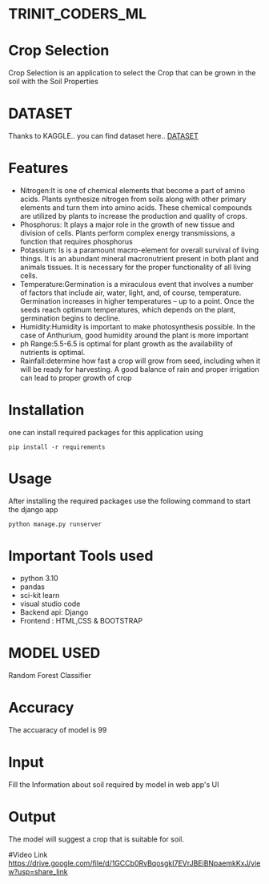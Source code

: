 # TRINIT_CODERS_ML
# Crop Selection
Crop Selection is an application to select the Crop that can be grown in the soil with the Soil Properties

# DATASET
Thanks to KAGGLE.. you can find dataset here.. [DATASET](https://www.kaggle.com/datasets/78c7595cbf5a98a8cc488e5b9f6911f216680e5a221e6704ba7be4d7ef42c753?resource=download)

# Features
- Nitrogen:It is one of chemical elements that become a part of amino acids. Plants synthesize nitrogen from soils along with other primary elements and turn them into amino acids. These chemical compounds are utilized by plants to increase the production and quality of crops.
- Phosphorus: It plays a major role in the growth of new tissue and division of cells. Plants perform complex energy transmissions, a function that requires phosphorus
- Potassium: Is is a paramount macro-element for overall survival of living things. It is an abundant mineral macronutrient present in both plant and animals tissues. It is necessary for the proper functionality of all living cells.
- Temperature:Germination is a miraculous event that involves a number of factors that include air, water, light, and, of course, temperature. Germination increases in higher temperatures – up to a point. Once the seeds reach optimum temperatures, which depends on the plant, germination begins to decline.
- Humidity:Humidity is important to make photosynthesis possible. In the case of Anthurium, good humidity around the plant is more important
- ph Range:5.5-6.5 is optimal for plant growth as the availability of nutrients is optimal.
- Rainfall:determine how fast a crop will grow from seed, including when it will be ready for harvesting. A good balance of rain and proper irrigation can lead to proper growth of crop

# Installation
one can install required packages for this application using
```
pip install -r requirements
```

# Usage
After installing the required packages use the following command to start the django app
```
python manage.py runserver
```

# Important Tools used
- python 3.10
- pandas
- sci-kit learn
- visual studio code
- Backend api: Django
- Frontend : HTML,CSS & BOOTSTRAP

# MODEL USED
Random Forest Classifier

# Accuracy
The accuaracy of model is 99

# Input
Fill the Information about soil required by model in web app's UI

# Output
The model will suggest a crop that is suitable for soil.

#Video Link
https://drive.google.com/file/d/1GCCb0RvBqosgkI7EVrJBEiBNpaemkKxJ/view?usp=share_link
